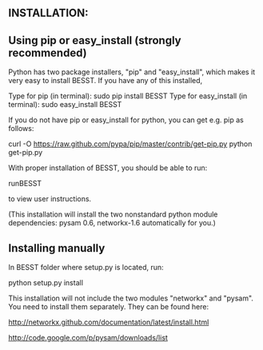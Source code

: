 INSTALLATION:
--------------

Using pip or easy_install (strongly recommended)
---------------------------------------------------
Python has two package installers, "pip" and "easy_install", which makes it very easy to install BESST. If you have any of this installed,

Type for pip (in terminal):
sudo pip install BESST
Type for easy_install (in terminal): 
sudo easy_install BESST

If you do not have pip or easy_install for python, you can get e.g. pip as follows:

curl -O https://raw.github.com/pypa/pip/master/contrib/get-pip.py
python get-pip.py

With proper installation of BESST, you should be able to run:

runBESST

to view user instructions.

(This installation will install the two nonstandard python module dependencies: pysam 0.6, networkx-1.6 automatically for you.)



Installing manually
----------------------

In BESST folder where setup.py is located, run:

python setup.py install

This installation will not include the two modules "networkx" and "pysam". You need to install them separately. They can be found here:

http://networkx.github.com/documentation/latest/install.html

http://code.google.com/p/pysam/downloads/list
